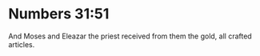 # Numbers 31:51

And Moses and Eleazar the priest received from them the gold, all crafted articles.
